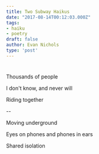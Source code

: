 ```yaml
---
title: Two Subway Haikus
date: "2017-08-14T00:12:03.000Z"
tags:
- haiku
- poetry
draft: false
author: Evan Nichols
type: 'post'
---
```


#

Thousands of people

I don't know, and never will

Riding together

--

Moving underground

Eyes on phones and phones in ears

Shared isolation
